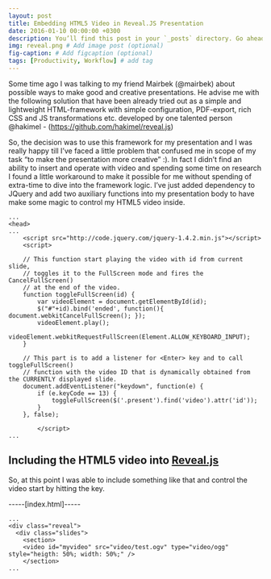 ```yaml
---
layout: post
title: Embedding HTML5 Video in Reveal.JS Presentation
date: 2016-01-10 00:00:00 +0300
description: You’ll find this post in your `_posts` directory. Go ahead and edit it and re-build the site to see your changes. # Add post description (optional)
img: reveal.png # Add image post (optional)
fig-caption: # Add figcaption (optional)
tags: [Productivity, Workflow] # add tag
---
```


Some time ago I was talking to my friend Mairbek (@mairbek) about possible ways to make good and creative presentations. He advise me with the following solution that have been already tried out as a simple and lightweight HTML-framework with simple configuration, PDF-export, rich CSS and JS transformations etc. developed by one talented person @hakimel - (https://github.com/hakimel/reveal.js)

So, the decision was to use this framework for my presentation and I was really happy till I’ve faced a little problem that confused me in scope of my task “to make the presentation more creative” :). In fact I didn’t find an ability to insert and operate with video and spending some time on research I found a little workaround to make it possible for me without spending of extra-time to dive into the framework logic. I’ve just added dependency to JQuery and add two auxiliary functions into my presentation body to have make some magic to control my HTML5 video inside.

```
...
<head>
...
    <script src="http://code.jquery.com/jquery-1.4.2.min.js"></script>
    <script>

    // This function start playing the video with id from current slide,
    // toggles it to the FullScreen mode and fires the CancelFullScreen()
    // at the end of the video.
    function toggleFullScreen(id) {
        var videoElement = document.getElementById(id);
        $("#"+id).bind('ended', function(){ document.webkitCancelFullScreen(); });
        videoElement.play();
        videoElement.webkitRequestFullScreen(Element.ALLOW_KEYBOARD_INPUT);
    }

    // This part is to add a listener for <Enter> key and to call toggleFullScreen()
    // function with the video ID that is dynamically obtained from the CURRENTLY displayed slide.
    document.addEventListener("keydown", function(e) {
        if (e.keyCode == 13) {
            toggleFullScreen($('.present').find('video').attr('id'));
        }
    }, false);

        </script>
...
```

## Including the HTML5 video into [Reveal.js](https://github.com/hakimel/reveal.js)

So, at this point I was able to include something like that and control the video start by hitting the key.

-----[index.html]-----
```
...
<div class="reveal">
  <div class="slides">
    <section>
    <video id="myvideo" src="video/test.ogv" type="video/ogg" style="heigth: 50%; width: 50%;" />
    </section>
...
```

